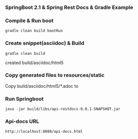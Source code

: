 ### SpringBoot 2.1 & Spring Rest Docs & Gradle Example

### Compile & Run boot
```
gradle clean build bootRun
```

### Create snippet(asciidoc) & Build
```
gradle clean build
```
created build/asciidoc/html5


### Copy generated files to resources/static
Copy build/asciidoc/html5/*.adoc to 


### Run Springboot

```
java -jar build/libs/api-restdocs-0.0.1-SNAPSHOT.jar
```


### Api-docs URL
```
http://localhost:8080/api-docs.html
```